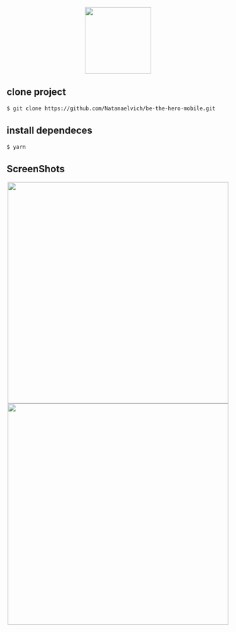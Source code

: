 <p align='center'>
  <img height='150' src='https://user-images.githubusercontent.com/52014318/77575234-05dfab80-6eb2-11ea-8a79-61b5fb0bc943.png' />
  </p>




## clone project

```bash
$ git clone https://github.com/Natanaelvich/be-the-hero-mobile.git
```

## install dependeces

```bash
$ yarn
```
## ScreenShots

<p align='center'>
 <img src='https://user-images.githubusercontent.com/52014318/77859017-52dabf00-71dd-11ea-8a31-1290b92c6d3d.jpg' height='500' />  
 <img src='https://user-images.githubusercontent.com/52014318/77859020-540bec00-71dd-11ea-8655-75716d343bed.jpg' height='500' />  
</p>
